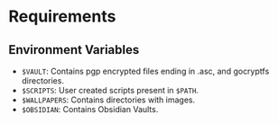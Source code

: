 # Requirements

## Environment Variables

- `$VAULT`: Contains pgp encrypted files ending in .asc, and gocryptfs directories.
- `$SCRIPTS`: User created scripts present in `$PATH`.
- `$WALLPAPERS`: Contains directories with images.
- `$OBSIDIAN`: Contains Obsidian Vaults.
